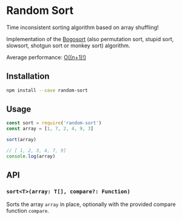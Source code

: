 # Random Sort

Time inconsistent sorting algorithm based on array shuffling!

Implementation of the [Bogosort](https://en.wikipedia.org/wiki/Bogosort) (also permutation sort, stupid sort, slowsort, shotgun sort or monkey sort) algorithm. 

Average performance: [O((n+1)!)](https://link.springer.com/chapter/10.1007%2F978-3-540-72914-3_17)

## Installation

```sh
npm install --save random-sort
```

## Usage

```js
const sort = require('random-sort')
const array = [1, 7, 2, 4, 9, 3]

sort(array)

// [ 1, 2, 3, 4, 7, 9]
console.log(array)
```

## API

### `sort<T>(array: T[], compare?: Function)`

Sorts the array `array` in place, optionally with the provided compare function `compare`.